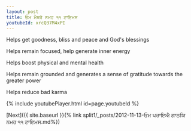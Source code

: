 ```yaml
---
layout: post
title: ਓਮ ਮੈਥਰੇ ਨਮਹ ੧੧ ਟਾਇਮਸ
youtubeId: xrcQ37M4xPI
---
```

 
 
Helps get goodness, bliss and peace and God's blessings
 
Helps remain focused, help generate inner energy 
 
Helps boost physical and mental health 
 
Helps remain grounded and generates a sense of gratitude towards the greater power 
 
Helps reduce bad karma
 
 
 
 


{% include youtubePlayer.html id=page.youtubeId %}
 
[Next]({{ site.baseurl }}{% link  split1/_posts/2012-11-13-ਓਮ ਪਰਾਇਐ ਗਾਠਯਿ ਨਮਹ ੧੧ ਟਾਇਮਸ.md%})
 
